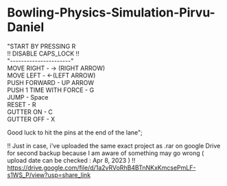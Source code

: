 # Bowling-Physics-Simulation-Pirvu-Daniel

"START BY PRESSING R <br />
!! DISABLE CAPS_LOCK !! <br />
"----------------------" <br />
MOVE RIGHT - -> (RIGHT ARROW) <br />
MOVE LEFT - <-(LEFT ARROW) <br />
PUSH FORWARD - UP ARROW <br />
PUSH 1 TIME WITH FORCE - G <br />
JUMP - Space <br />
RESET - R <br />
GUTTER ON - C <br />
GUTTER OFF - X <br />

Good luck to hit the pins at the end of the lane";<br />


!! Just in case, i've uploaded the same exact project as .rar on google Drive for second backup because I am aware of something may go wrong ( upload date can be checked : Apr 8, 2023 )  !!<br />
https://drive.google.com/file/d/1a2vRVoRhB4BTnNKxKmcsePmLF-s1WS_P/view?usp=share_link
